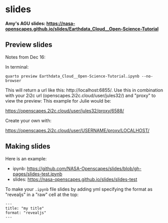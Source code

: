 # slides

**Amy's AGU slides: <https://nasa-openscapes.github.io/slides/Earthdata_Cloud__Open-Science-Tutorial>**


## Preview slides

Notes from Dec 16: 

In terminal: 

`quarto preview Earthdata_Cloud__Open-Science-Tutorial.ipynb --no-browser`

This will return a url like this: http://localhost:6855/. Use this in combination with your 2i2c url (openscapes.2i2c.cloud/user/jules32/) and "proxy" to view the preview: This example for Julie would be: 

https://openscapes.2i2c.cloud/user/jules32/proxy/6588/

Create your own with:

https://openscapes.2i2c.cloud/user/USERNAME/proxy/LOCALHOST/

## Making slides

Here is an example: 

- ipynb: <https://github.com/NASA-Openscapes/slides/blob/gh-pages/slides-test.ipynb>
- slides: <https://nasa-openscapes.github.io/slides/slides-test>

To make your `.ipynb` file slides by adding yml specifying the format as "revealjs" in a "raw" cell at the top:

```
---
title: "my title"
format: "revealjs"
---
```